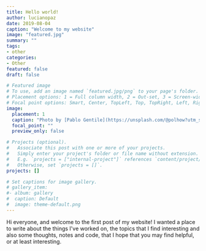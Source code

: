 ```yaml
---
title: Hello world!
author: lucianopaz
date: 2019-08-04
caption: "Welcome to my website"
image: "featured.jpg"
summary: ""
tags:
- other
categories:
- Other
featured: false
draft: false

# Featured image
# To use, add an image named `featured.jpg/png` to your page's folder.
# Placement options: 1 = Full column width, 2 = Out-set, 3 = Screen-width
# Focal point options: Smart, Center, TopLeft, Top, TopRight, Left, Right, BottomLeft, Bottom, BottomRight
image:
  placement: 1
  caption: "Photo by [Pablo Gentile](https://unsplash.com/@polhow?utm_source=unsplash&utm_medium=referral&utm_content=creditCopyText) on [Unsplash](https://unsplash.com/search/photos/hello?utm_source=unsplash&utm_medium=referral&utm_content=creditCopyText)"
  focal_point: ""
  preview_only: false

# Projects (optional).
#   Associate this post with one or more of your projects.
#   Simply enter your project's folder or file name without extension.
#   E.g. `projects = ["internal-project"]` references `content/project/deep-learning/index.md`.
#   Otherwise, set `projects = []`.
projects: []

# Set captions for image gallery.
# gallery_item:
#- album: gallery
#  caption: Default
#  image: theme-default.png
---
```


Hi everyone, and welcome to the first post of my website! I wanted a place to write about the things I've worked on, the topics that I find interesting and also some thoughts, notes and code, that I hope that you may find helpful, or at least interesting.
